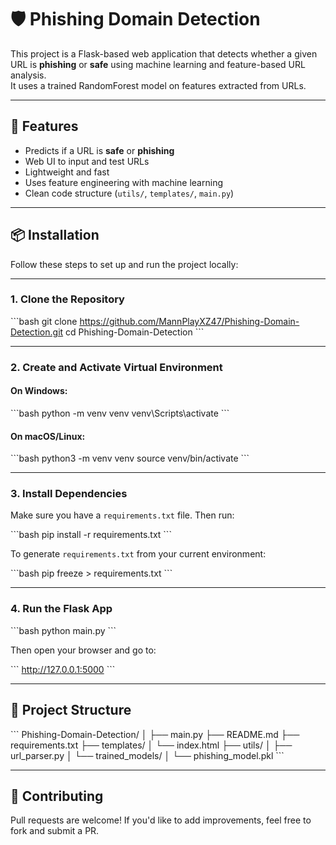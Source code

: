 # 🛡️ Phishing Domain Detection

This project is a Flask-based web application that detects whether a given URL is **phishing** or **safe** using machine learning and feature-based URL analysis.  
It uses a trained RandomForest model on features extracted from URLs.

---

## 🚀 Features

- Predicts if a URL is **safe** or **phishing**
- Web UI to input and test URLs
- Lightweight and fast
- Uses feature engineering with machine learning
- Clean code structure (`utils/`, `templates/`, `main.py`)

---

## 📦 Installation

Follow these steps to set up and run the project locally:

---

### 1. Clone the Repository

\`\`\`bash
git clone https://github.com/MannPlayXZ47/Phishing-Domain-Detection.git
cd Phishing-Domain-Detection
\`\`\`

---

### 2. Create and Activate Virtual Environment

#### On Windows:

\`\`\`bash
python -m venv venv
venv\Scripts\activate
\`\`\`

#### On macOS/Linux:

\`\`\`bash
python3 -m venv venv
source venv/bin/activate
\`\`\`

---

### 3. Install Dependencies

Make sure you have a `requirements.txt` file. Then run:

\`\`\`bash
pip install -r requirements.txt
\`\`\`

To generate `requirements.txt` from your current environment:

\`\`\`bash
pip freeze > requirements.txt
\`\`\`

---

### 4. Run the Flask App

\`\`\`bash
python main.py
\`\`\`

Then open your browser and go to:

\`\`\`
http://127.0.0.1:5000
\`\`\`

---

## 📁 Project Structure

\`\`\`
Phishing-Domain-Detection/
│
├── main.py
├── README.md
├── requirements.txt
├── templates/
│   └── index.html
├── utils/
│   ├── url_parser.py
│   └── trained_models/
│       └── phishing_model.pkl
\`\`\`

---

## 🙌 Contributing

Pull requests are welcome! If you'd like to add improvements, feel free to fork and submit a PR.
